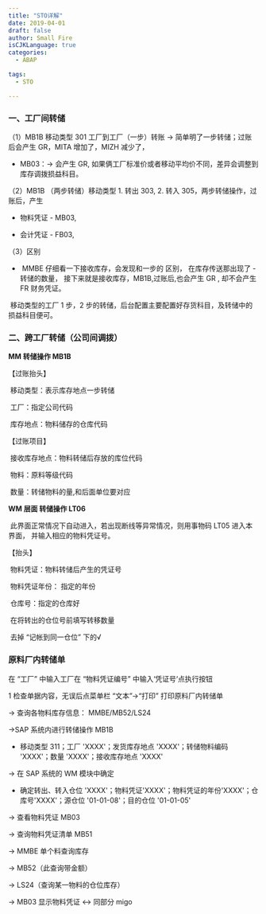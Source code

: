 ```yaml
---
title: "STO详解"
date: 2019-04-01
draft: false
author: Small Fire
isCJKLanguage: true
categories: 
  - ABAP

tags: 
  - STO

---
```




### 一、工厂间转储

（1）MB1B 移动类型 301 工厂到工厂（一步）转账 -> 简单明了一步转储；过账后会产生 GR，MITA 增加了，MIZH 减少了，

- MB03：-> 会产生 GR, 如果俩工厂标准价或者移动平均价不同，差异会调整到库存调拨损益科目。

（2）MB1B （两步转储）移动类型 1. 转出 303, 2. 转入 305，两步转储操作，过账后，产生

- 物料凭证 - MB03,

- 会计凭证 - FB03,

（3）区别

- ​	MMBE 仔细看一下接收库存，会发现和一步的 区别，
  在库存传送那出现了 - 转储的数量，
  接下来就是接收库存，MB1B,过账后,也会产生 GR , 却不会产生 FR 财务凭证。

​	移动类型的工厂 1 步，2 步的转储，后台配置主要配置好存货科目，及转储中的损益科目便可。

### 二、跨工厂转储（公司间调拨）

**MM 转储操作 MB1B**

【过账抬头】

​	移动类型：表示库存地点一步转储

​	工厂：指定公司代码

​	库存地点：物料储存的仓库代码

【过账项目】

​	接收库存地点：物料转储后存放的库位代码

​	物料：原料等级代码

​	数量：转储物料的量,和后面单位要对应


**WM 层面 转储操作 LT06**

​	此界面正常情况下自动进入，若出现断线等异常情况，则用事物码 LT05 进入本界面，
并输入相应的物料凭证号。

【抬头】

​	物料凭证：物料转储后产生的凭证号

​	物料凭证年份： 指定的年份

​	仓库号：指定的仓库好

​	在将转出的仓位号前填写转移数量

​	去掉 “记帐到同一仓位” 下的√

### 原料厂内转储单 

在 “工厂” 中输入工厂在 “物料凭证编号” 中输入‘凭证号‘点执行按钮

1	检查单据内容，无误后点菜单栏 “文本”→“打印”	打印原料厂内转储单

-> 查询各物料库存信息： MMBE/MB52/LS24

->SAP 系统内进行转储操作 MB1B 

- 移动类型 311；工厂 'XXXX'；发货库存地点 'XXXX'；转储物料编码 'XXXX'；数量 'XXXX'；接收库存地点 'XXXX'

-> 在 SAP 系统的 WM 模块中确定

- 确定转出、转入仓位 'XXXX'；物料凭证'XXXX'；物料凭证的年份'XXXX'；仓库号'XXXX'；源仓位 '01-01-08'；目的仓位 '01-01-05'

-> 查看物料凭证 MB03

-> 查询物料凭证清单 MB51

-> MMBE 单个料查询库存

-> MB52（此查询带金额）

-> LS24（查询某一物料的仓位库存）

-> MB03 显示物料凭证 <-> 同部分 migo